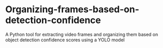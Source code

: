 # Organizing-frames-based-on-detection-confidence
A Python tool for extracting video frames and organizing them based on object detection confidence scores using a YOLO model
